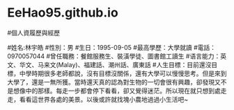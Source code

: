 # EeHao95.github.io
#個人資履歷與經歷

#姓名:林宇皓
#性別：男
#生日：1995-09-05
#最高學歷：大學就讀
#電話：0970057044
#曾任職務：餐館服務生、裝潢學徒、圖書館工讀生
#语言能力：英文、华文、马来文(Malay)、福建話、潮州話、廣東話
#人生目標：目前還沒目標，中學時期很多老師都說，沒有目標沒關係，還有大學可以慢慢思考。但是來到大學了，還是一無所獲。當時還天真的認為對生物的一切會很有興趣，卻發現又不是想像中的那樣。每走一步都會停下看看，卻又覺得迷茫。所以現在就只想到處走走，看看這世界各處的美景。以後或許就找塊小農地過過小生活吧~

